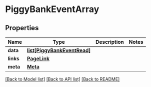 # PiggyBankEventArray

## Properties
Name | Type | Description | Notes
------------ | ------------- | ------------- | -------------
**data** | [**list[PiggyBankEventRead]**](PiggyBankEventRead.md) |  | 
**links** | [**PageLink**](PageLink.md) |  | 
**meta** | [**Meta**](Meta.md) |  | 

[[Back to Model list]](../README.md#documentation-for-models) [[Back to API list]](../README.md#documentation-for-api-endpoints) [[Back to README]](../README.md)


